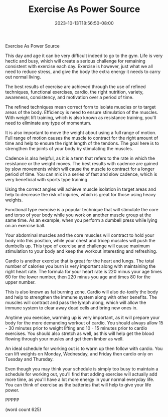 ﻿---
title: "Exercise As Power Source"
date: 2023-10-13T18:56:50-08:00
description: "Exercise Tips for Web Success"
featured_image: "/images/Exercise.jpg"
tags: ["Exercise"]
---

Exercise As Power Source

This day and age it can be very difficult indeed to
go to the gym.  Life is very hectic and busy, which
will create a serious challenge for remaining 
consistent with exercise each day.  Exercise is 
however, just what we all need to reduce stress,
and give the body the extra energy it needs to carry
out normal living.

The best results of exercise are achieved through
the use of refined techniques, functional exercises,
cardio, the right nutrition, variety, awareness, 
consistency, and motivation over a period of time.

The refined techniques mean correct form to isolate
muscles or to target areas of the body.  Efficiency
is need to ensure stimulation of the muscles.  With
weight lift training, which is also known as 
resistance training, you'll need to eliminate any
type of momentum.  

It is also important to move the weight about using
a full range of motion.  Full range of motion causes
the muscle to contract for the right amount of time
and help to ensure the right length of the tendons.
The goal here is to strengthen the joints of your
body by stimulating the muscles.

Cadence is also helpful, as it is a term that refers
to the rate in which the resistance or the weight
moves.  The best results with cadence are gained
by slow movements which will cause the muscle
to contract for a longer period of time.  You
can mix in a series of fast and slow cadence,
which is very beneficial with sports type 
training.

Using the correct angles will achieve muscle
isolation in target areas and help to decrease
the risk of injuries, which is great for those
using heavy weights.  

Functional type exercise is a popular technique
that will stimulate the core and torso of your
body while you work on another muscle group at
the same time.  As an example, when you perform
a dumbell press while lying on an exercise ball.

Your abdominal muscles and the core muscles will
contract to hold your body into this position,
while your chest and tricep muscles will push the
dumbells up.  This type of exercise and challenge
will cause maximum stimulation to your body and
keep the workout interesting and refreshing.

Cardio is another exercise that is great for the
heart and lungs.  The total number of calories
you burn is very important along with maintaining
the right heart rate.  The formula for your 
heart rate is 220 minus your age times 60 for
the lower number, then 220 minus you age and
times 80 for the upper number.  

This is also known as fat burning zone.  Cardio
will also de-toxify the body and help to strengthen
the immune system along with other benefits.  The
muscles will contract and pass the lymph along,
which will allow the immune system to clear away
dead cells and bring new ones in.

Anytime you exercise, warming up is very important,
as it will prepare your body for the more 
demanding workout of cardio.  You should always
allow 15 - 30 minutes prior to weight lifting and
10 - 15 minutes prior to cardio exercises.  You
should also stretch as well, as this will help
get the blood flowing through your musles and
get them limber as well.

An ideal schedule for working out is to warm
up then follow with cardio.  You can lift weights
on Monday, Wednesday, and Friday then cardio
only on Tuesday and Thursday.

Even though you may think your schedule is simply
too busy to maintain a schedule for working out,
you'll find that adding exercise will actually add
more time, as you'll have a lot more energy in
your normal everyday life.  You can think of
exercise as the batteries that will help to give
your life power.

PPPPP

(word count 625)
